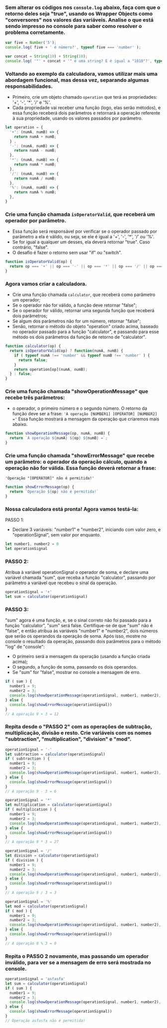 ### Sem alterar os códigos nos `console.log` abaixo, faça com que o retorno deles seja "true", usando os Wrapper Objects como "conversores" nos valores das variáveis. Analise o que está sendo impresso no console para saber como resolver o problema corretamente.
```js
var five = Number('5');
console.log( five + ' é número?', typeof five === 'number' );
```

```js
var concat = String(10) + String(10);
console.log( '"' + concat + '" é uma string? E é igual a "1010"?', typeof concat === 'string' );
```

### Voltando ao exemplo da calculadora, vamos utilizar mais uma abordagem funcional, mas dessa vez, separando algumas responsabilidades.
- Primeiro, crie um objeto chamado `operation` que terá as propriedades:
'+', '-', '*', '/' e '%'.
- Cada propriedade vai receber uma função (logo, elas serão métodos), e essa
função receberá dois parâmetros e retornará a operação referente à sua
propriedade, usando os valores passados por parâmetro.
```js
let operation = {
  '+': (numA, numB) => {
    return numA + numB;
  } ,
  '-': (numA, numB) => {
    return numA - numB;
  },
  '*': (numA, numB) => {
    return numA * numB;
  },
  '/': (numA, numB) => {
    return numA / numB;
  },
  '%': (numA, numB) => {
    return numA % numB;
  },
}
```

### Crie uma função chamada `isOperatorValid`, que receberá um operador por parâmetro.
- Essa função será responsável por verificar se o operador passado por
parâmetro a ela é válido, ou seja, se ele é igual a '+', '-', '*', '/' ou
'%'.
- Se for igual a qualquer um desses, ela deverá retornar "true".
Caso contrário, "false".
- O desafio é fazer o retorno sem usar "if" ou "switch".
```js
function isOperatorValid(op) {
  return op === '+' || op === '-' || op === '*' || op === '/' || op === '%'  ? true : false;
}
```

### Agora vamos criar a calculadora.
- Crie uma função chamada `calculator`, que receberá como parâmetro um
operador;
- Se o operador não for válido, a função deve retornar "false";
- Se o operador for válido, retornar uma segunda função que receberá dois
parâmetros;
- Se algum dos parâmetros não for um número, retornar "false";
- Senão, retornar o método do objeto "operation" criado acima, baseado no
operador passado para a função "calculator", e passando para esse método
os dois parâmetros da função de retorno de "calculator".
```js
function calculator(op) {
  return isOperatorValid(op) ? function(numA, numB) {
    if ( typeof numA !== 'number' && typeof numB !== 'number' ) {
      return false;
    }
    return operation[op](numA, numB);
  } : false;
}
```

### Crie uma função chamada "showOperationMessage" que recebe três parâmetros:
- o operador, o primeiro número e o segundo número. O retorno da função
deve ser a frase:
`'A operação [NUMBER1] [OPERATOR] [NUMBER2] ='`
Essa função mostrará a mensagem da operação que criaremos mais abaixo.
```js
function showOperationMessage(op, numA, numB) {
  return `A operação ${numA} ${op} ${numB} =`;
}
```

### Crie uma função chamada "showErrorMessage" que recebe um parâmetro: o operador da operação cálculo, quando a operação não for válida. Essa função deverá retornar a frase:
`'Operação "[OPERATOR]" não é permitida!'`
```js
function showErrorMessage(op) {
  return `Operação ${op} não é permitida!`
}
```

### Nossa calculadora está pronta! Agora vamos testá-la:
PASSO 1:
- Declare 3 variáveis: "number1" e "number2", iniciando com valor zero, e
"operationSignal", sem valor por enquanto.
```js
let number1, number2 = 0
let operationSignal
```

### PASSO 2:
Atribua à variável operationSignal o operador de soma, e declare uma
variável chamada "sum", que receba a função "calculator", passando por
parâmetro a variável que recebeu o sinal da operação.
```js
operationSignal = '+'
let sum = calculator(operationSignal)
```

### PASSO 3:
"sum" agora é uma função, e, se o sinal correto não foi passado para a
função "calculator", "sum" será false. Certifique-se de que "sum" não é
"false", e então atribua às variáveis "number1" e "number2", dois números
que serão os operandos da operação de soma.
Após isso, mostre no console o resultado da operação, passando dois
parâmetros para o método "log" de "console":
- O primeiro será a mensagem da operação (usando a função criada acima);
- O segundo, a função de soma, passando os dois operandos.
- Se "sum" for "false", mostrar no console a mensagem de erro.
```js
if ( sum ) {
  number1 = 9;
  number2 = 3;
  console.log(showOperationMessage(operationSignal, number1, number2), sum(number1, number2) )
} else {
  console.log(showErrorMessage(operationSignal))
}
// A operação 9 + 3 = 12
```

### Repita desde o "PASSO 2" com as operações de subtração, multiplicação, divisão e resto. Crie variáveis com os nomes "subtraction", "multiplication", "division" e "mod".
```js
operationSignal = '-'
let subtraction = calculator(operationSignal)
if ( subtraction ) {
  number1 = 9;
  number2 = 3;
  console.log(showOperationMessage(operationSignal, number1, number2), subtraction(number1, number2) )
} else {
  console.log(showErrorMessage(operationSignal))
}
// A operação 9 - 3 = 6
```

```js
operationSignal = '*'
let multiplication = calculator(operationSignal)
if ( multiplication ) {
  number1 = 9;
  number2 = 3;
  console.log(showOperationMessage(operationSignal, number1, number2), multiplication(number1, number2) )
} else {
  console.log(showErrorMessage(operationSignal))
}
// A operação 9 * 3 = 27
```

```js
operationSignal = '/'
let division = calculator(operationSignal)
if ( division ) {
  number1 = 9;
  number2 = 3;
  console.log(showOperationMessage(operationSignal, number1, number2), division(number1, number2) )
} else {
  console.log(showErrorMessage(operationSignal))
}
// A operação 9 / 3 = 3
```

```js
operationSignal = '%'
let mod = calculator(operationSignal)
if ( mod ) {
  number1 = 9;
  number2 = 3;
  console.log(showOperationMessage(operationSignal, number1, number2), mod(number1, number2) )
} else {
  console.log(showErrorMessage(operationSignal))
}
// A operação 9 % 3 = 0
```

### Repita o PASSO 2 novamente, mas passando um operador inválido, para ver se a mensagem de erro será mostrada no console.
```js
operationSignal = 'asfasfa'
let sum = calculator(operationSignal)
if ( sum ) {
  number1 = 9;
  number2 = 3;
  console.log(showOperationMessage(operationSignal, number1, number2), sum(number1, number2) )
} else {
  console.log(showErrorMessage(operationSignal))
}
// Operação asfasfa não é permitida!
```
